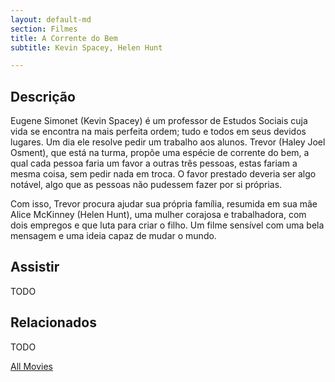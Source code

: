 ```yaml
---
layout: default-md
section: Filmes
title: A Corrente do Bem
subtitle: Kevin Spacey, Helen Hunt

---
```


## Descrição
 Eugene Simonet (Kevin Spacey) é um professor de Estudos Sociais cuja vida se encontra na mais perfeita ordem; tudo e todos em seus devidos lugares. Um dia ele resolve pedir um trabalho aos alunos. Trevor (Haley Joel Osment), que está na turma, propõe uma espécie de corrente do bem, a qual cada pessoa faria um favor a outras três pessoas, estas fariam a mesma coisa, sem pedir nada em troca. O favor prestado deveria ser algo notável, algo que as pessoas não pudessem fazer por si próprias.
 
 Com isso, Trevor procura ajudar sua própria família, resumida em sua mãe Alice McKinney (Helen Hunt), uma mulher corajosa e trabalhadora, com dois empregos e que luta para criar o filho. Um filme sensível com uma bela mensagem e uma ideia capaz de mudar o mundo. 


## Assistir
TODO

## Relacionados
TODO


<a href="/movies" class="button">All Movies</a>